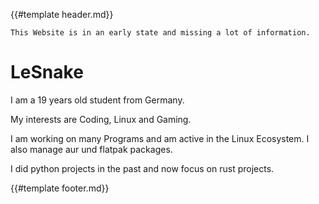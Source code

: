 {{#template header.md}}

```admonish warning title="Work in Progress"
This Website is in an early state and missing a lot of information.
```

# LeSnake

I am a 19 years old student from Germany.

My interests are Coding, Linux and Gaming.

I am working on many Programs and am active in the Linux Ecosystem. I also
manage aur und flatpak packages.

I did python projects in the past and now focus on rust projects.

{{#template footer.md}}
